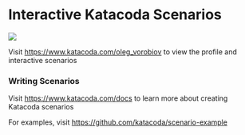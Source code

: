 # Interactive Katacoda Scenarios

[![](http://shields.katacoda.com/katacoda/oleg_vorobiov/count.svg)](https://www.katacoda.com/oleg_vorobiov "Get your profile on Katacoda.com")

Visit https://www.katacoda.com/oleg_vorobiov to view the profile and interactive scenarios

### Writing Scenarios
Visit https://www.katacoda.com/docs to learn more about creating Katacoda scenarios

For examples, visit https://github.com/katacoda/scenario-example
